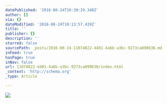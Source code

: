 ```yaml
---
datePublished: '2016-08-24T10:30:29.340Z'
author: []
via: {}
dateModified: '2016-08-24T10:13:57.439Z'
title: ''
publisher: {}
description: ''
starred: false
sourcePath: _posts/2016-08-24-11074822-4401-4a6b-a3bc-9273ca090638.md
inFeed: true
hasPage: true
inNav: false
url: 11074822-4401-4a6b-a3bc-9273ca090638/index.html
_context: 'http://schema.org'
_type: Article

---
```

![](https://the-grid-user-content.s3-us-west-2.amazonaws.com/223124c1-d322-4a65-a007-a82a9b72ad7d.jpg)